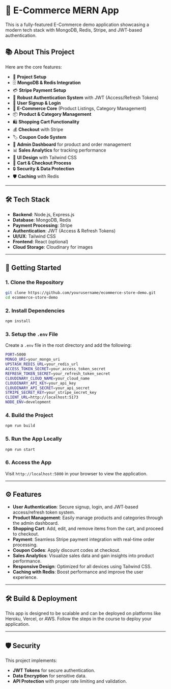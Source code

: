 # 🛒 E-Commerce MERN App

This is a fully-featured E-Commerce demo application showcasing a modern tech stack with MongoDB, Redis, Stripe, and JWT-based authentication.

## 📚 About This Project

Here are the core features:

- 🚀 **Project Setup**
- 🗄️ **MongoDB & Redis Integration**
- 💳 **Stripe Payment Setup**
- 🔐 **Robust Authentication System** with JWT (Access/Refresh Tokens)
- 📝 **User Signup & Login**
- 🛒 **E-Commerce Core** (Product Listings, Category Management)
- 📦 **Product & Category Management**
- 🛍️ **Shopping Cart Functionality**
- 💰 **Checkout** with Stripe
- 🏷️ **Coupon Code System**
- 👑 **Admin Dashboard** for product and order management
- 📊 **Sales Analytics** for tracking performance
- 🎨 **UI Design** with Tailwind CSS
- 🛒 **Cart & Checkout Process**
- 🔒 **Security & Data Protection**
- 🛡️ **Caching** with Redis

---

## 🛠️ Tech Stack

- **Backend**: Node.js, Express.js
- **Database**: MongoDB, Redis
- **Payment Processing**: Stripe
- **Authentication**: JWT (Access & Refresh Tokens)
- **UI/UX**: Tailwind CSS
- **Frontend**: React (optional)
- **Cloud Storage**: Cloudinary for images

---

## 🚀 Getting Started

### 1. Clone the Repository
```bash
git clone https://github.com/yourusername/ecommerce-store-demo.git
cd ecommerce-store-demo
```

### 2. Install Dependencies
```bash
npm install
```

### 3. Setup the `.env` File

Create a `.env` file in the root directory and add the following:

```bash
PORT=5000
MONGO_URI=your_mongo_uri
UPSTASH_REDIS_URL=your_redis_url
ACCESS_TOKEN_SECRET=your_access_token_secret
REFRESH_TOKEN_SECRET=your_refresh_token_secret
CLOUDINARY_CLOUD_NAME=your_cloud_name
CLOUDINARY_API_KEY=your_api_key
CLOUDINARY_API_SECRET=your_api_secret
STRIPE_SECRET_KEY=your_stripe_secret_key
CLIENT_URL=http://localhost:5173
NODE_ENV=development
```

### 4. Build the Project
```bash
npm run build
```

### 5. Run the App Locally
```bash
npm run start
```

### 6. Access the App

Visit `http://localhost:5000` in your browser to view the application.

---

## ⚙️ Features

- **User Authentication**: Secure signup, login, and JWT-based access/refresh token system.
- **Product Management**: Easily manage products and categories through the admin dashboard.
- **Shopping Cart**: Add, edit, and remove items from the cart, and proceed to checkout.
- **Payment**: Seamless Stripe payment integration with real-time order processing.
- **Coupon Codes**: Apply discount codes at checkout.
- **Sales Analytics**: Visualize sales data and gain insights into product performance.
- **Responsive Design**: Optimized for all devices using Tailwind CSS.
- **Caching with Redis**: Boost performance and improve the user experience.

---

## 🛠️ Build & Deployment

This app is designed to be scalable and can be deployed on platforms like Heroku, Vercel, or AWS. Follow the steps in the course to deploy your application.

---

## 🛡️ Security

This project implements:

- **JWT Tokens** for secure authentication.
- **Data Encryption** for sensitive data.
- **API Protection** with proper rate limiting and validation.
